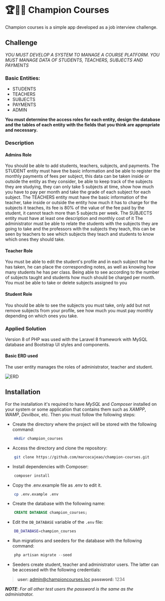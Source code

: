 # 🏆👨‍🏫 Champion Courses

Champion courses is a simple app developed as a job interview challenge.

## Challenge

*YOU MUST DEVELOP A SYSTEM TO MANAGE A COURSE PLATFORM. YOU MUST MANAGE DATA OF STUDENTS, TEACHERS, SUBJECTS AND PAYMENTS*

### Basic Entities:
- STUDENTS
- TEACHERS
- SUBJECTS
- PAYMENTS
- ADMIN

**You must determine the access roles for each entity, design the database and the tables of each entity with the fields that you think are appropriate and necessary.**

### Description
#### Admins Role
You should be able to add students, teachers, subjects, and payments. The STUDENT entity must have the basic information and be able to register the monthly payments of fees per subject, this data can be taken inside or outside the entity as they consider, be able to keep track of the subjects they are studying, they can only take 5 subjects at time, show how much you have to pay per month and take the grade of each subject for each subject.
The TEACHERS entity must have the basic information of the teacher, take inside or outside the entity how much it has to charge for the subjects it teaches, its fee is 80% of the value of the fee paid by the student, it cannot teach more than 5 subjects per week.
The SUBJECTS entity must have at least one description and monthly cost of it
The administrator must be able to relate the students with the subjects they are going to take and the professors with the subjects they teach, this can be seen by teachers to see which subjects they teach and students to know which ones they should take.

#### Teacher Role
You must be able to edit the student's profile and in each subject that he has taken, he can place the corresponding notes, as well as knowing how many students he has per class.
Being able to see according to the number of subjects taught and students how much should be charged per month.
You must be able to take or delete subjects assigned to you

#### Student Role
You should be able to see the subjects you must take, only add but not remove subjects from your profile, see how much you must pay monthly depending on which ones you take.

### Applied Solution

Version 8 of PHP was used with the Laravel 8 framework with MySQL database and Bootstrap UI styles and components.

#### Basic ERD used
The user entity manages the roles of administrator, teacher and student.

![ERD](https://raw.githubusercontent.com/marcocajeao/champion-courses/master/public/MER_championCourses.png) 

## Installation
For the installation it's required to have *MySQL* and *Composer* installed on your system or some application that contains them such as *XAMPP*, *WAMP*, *Devilbox*, etc. Then you must follow the following steps:

- Create the directory where the project will be stored with the following command:

``` sh
    mkdir champion_courses
```

- Access the directory and clone the repository:

``` sh
    git clone https://github.com/marcocajeao/champion-courses.git
```
- Install dependencies with Composer:

``` sh
    composer install
```

- Copy the .env.example file as .env to edit it.

``` sh
    cp .env.example .env
```

- Create the database with the following name:

``` sql
    CREATE DATABASE champion_courses;
```

- Edit the `DB_DATABASE` variable of the `.env` file:

``` sh
    DB_DATABASE=champion_courses
```

- Run migrations and seeders for the database with the following command:

``` php
    php artisan migrate --seed
```

- Seeders create student, teacher and administrator users. The latter can be accessed with the following credentials:

> **user:** admin@championcourses.loc
> **password:** 1234

***NOTE***: *For all other test users the password is the same as the administrator.*

